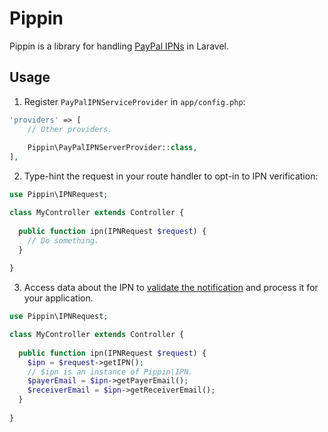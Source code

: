 # Pippin

Pippin is a library for handling [PayPal IPNs](https://developer.paypal.com/docs/classic/products/instant-payment-notification/) in Laravel.

## Usage

1. Register `PayPalIPNServiceProvider` in `app/config.php`:
  ```php
  'providers' => [
      // Other providers.
      
      Pippin\PayPalIPNServerProvider::class,
  ],
  ```
2. Type-hint the request in your route handler to opt-in to IPN verification:
  ```php
  use Pippin\IPNRequest;
  
  class MyController extends Controller {
    
    public function ipn(IPNRequest $request) {
      // Do something.
    }
    
  }
  ```
3. Access data about the IPN to [validate the notification](https://developer.paypal.com/docs/classic/ipn/ht_ipn/#learn-more) and process it for your application.
  ```php
  use Pippin\IPNRequest;
  
  class MyController extends Controller {
    
    public function ipn(IPNRequest $request) {
      $ipn = $request->getIPN();
      // $ipn is an instance of Pippin\IPN.
      $payerEmail = $ipn->getPayerEmail();
      $receiverEmail = $ipn->getReceiverEmail();
    }
    
  }
  ```
